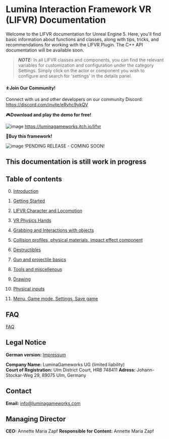 # Lumina Interaction Framework VR (LIFVR) Documentation

Welcome to the LIFVR documentation for Unreal Engine 5. Here, you'll find basic information about functions and classes, along with tips, tricks, and recommendations for working with the LIFVR Plugin. The C++ API documentation will be available soon.

> **_NOTE:_** In all LIFVR classes and components, you can find the relevant variables for customization and configuration under the category Settings. Simply click on the actor or component you wish to configure and search for 'settings' in the details panel.

⛹**Join Our Community!** 

Connect with us and other developers on our community Discord: https://discord.com/invite/eRvhc9ykQV

🎮**Download and play the demo for free!** 

![image](https://img.shields.io/badge/Itch.io-FA5C5C?style=for-the-badge&logo=itchdotio&logoColor=white) https://luminagameworks.itch.io/lifvr

🛒**Buy this framework!**

![image](https://img.shields.io/badge/Epic%20Games-313131?style=for-the-badge&logo=Epic%20Games&logoColor=white) !PENDING RELEASE - COMING SOON!

## This documentation is still work in progress

## Table of contents

0. [Introduction](/introduction.md)

1. [Getting Started](/getting_started.md)

2. [LIFVR Character and Locomotion](/character.md)

3. [VR Physics Hands](/hands.md)

4. [Grabbing and Interactions with objects](/interactions.md)

5. [Collision profiles, physical materials, impact effect component](/impact_effects.md)

6. [Destructibles](/destructibles.md)

7. [Gun and projectile basics](/gun_and_projectiles.md)

8. [Tools and miscellenous](/tools_and_misc.md)

9. [Drawing](/drawing.md)

10. [Physical inputs](/physical_inputs.md)

11. [Menu, Game mode, Settings, Save game](/menu_settings_savegame.md)

## FAQ

[FAQ](/FAQ.md)


## Legal Notice

**German version:** [Impressum](/impressum.md)

**Company Name:** LuminaGameworks UG (limited liability)  
**Court of Registration:** Ulm District Court, HRB 748411
**Adress:** Johann-Stockar-Weg 29, 89075 Ulm, Germany

## Contact

**Email:** info@luminagameworks.com  

## Managing Director

**CEO:** Annette Maria Zapf
**Responsible for Content:** Annette Maria Zapf
